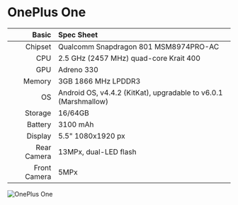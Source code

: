 OnePlus One
==============

Basic   | Spec Sheet
-------:|:-------------------------
Chipset | Qualcomm Snapdragon 801 MSM8974PRO-AC
CPU     | 2.5 GHz (2457 MHz) quad-core Krait 400
GPU     | Adreno 330
Memory  | 3GB 1866 MHz LPDDR3
OS      | Android OS, v4.4.2 (KitKat), upgradable to v6.0.1 (Marshmallow)
Storage | 16/64GB
Battery | 3100 mAh
Display | 5.5"  1080x1920 px
Rear Camera  | 13MPx,  dual-LED flash
Front Camera  | 5MPx

![OnePlus One](http://i1-news.softpedia-static.com/images/news2/OnePlus-One-with-Ubuntu-Touch-Mockup-Looks-Stunning-466623-2.jpg "OnePlus One")
